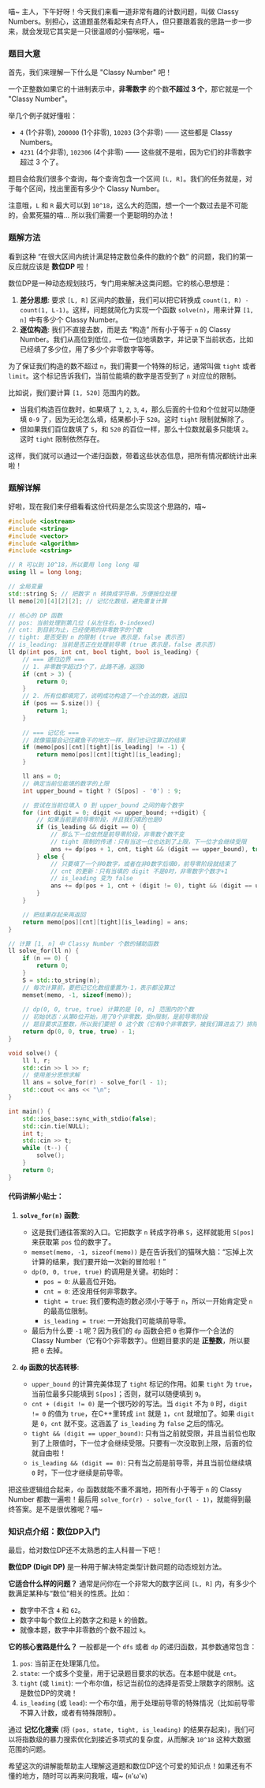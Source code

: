 喵~ 主人，下午好呀！今天我们来看一道非常有趣的计数问题，叫做 Classy Numbers。别担心，这道题虽然看起来有点吓人，但只要跟着我的思路一步一步来，就会发现它其实是一只很温顺的小猫咪呢，喵~

### 题目大意

首先，我们来理解一下什么是 "Classy Number" 吧！

一个正整数如果它的十进制表示中，**非零数字** 的个数**不超过 3 个**，那它就是一个 "Classy Number"。

举几个例子就好懂啦：
*   `4` (1个非零), `200000` (1个非零), `10203` (3个非零) —— 这些都是 Classy Numbers。
*   `4231` (4个非零), `102306` (4个非零) —— 这些就不是啦，因为它们的非零数字超过 3 个了。

题目会给我们很多个查询，每个查询包含一个区间 `[L, R]`。我们的任务就是，对于每个区间，找出里面有多少个 Classy Number。

注意哦，`L` 和 `R` 最大可以到 `10^18`，这么大的范围，想一个一个数过去是不可能的，会累死猫的喵... 所以我们需要一个更聪明的办法！

### 题解方法

看到这种 “在很大区间内统计满足特定数位条件的数的个数” 的问题，我们的第一反应就应该是 **数位DP** 啦！

数位DP是一种动态规划技巧，专门用来解决这类问题。它的核心思想是：

1.  **差分思想**: 要求 `[L, R]` 区间内的数量，我们可以把它转换成 `count(1, R) - count(1, L-1)`。这样，问题就简化为实现一个函数 `solve(n)`，用来计算 `[1, n]` 中有多少个 Classy Number。
2.  **逐位构造**: 我们不直接去数，而是去 “构造” 所有小于等于 `n` 的 Classy Number。我们从高位到低位，一位一位地填数字，并记录下当前状态，比如已经填了多少位，用了多少个非零数字等等。

为了保证我们构造的数不超过 `n`，我们需要一个特殊的标记，通常叫做 `tight` 或者 `limit`。这个标记告诉我们，当前位能填的数字是否受到了 `n` 对应位的限制。

比如说，我们要计算 `[1, 520]` 范围内的数。
*   当我们构造百位数时，如果填了 `1`, `2`, `3`, `4`，那么后面的十位和个位就可以随便填 `0-9` 了，因为无论怎么填，结果都小于 `520`。这时 `tight` 限制就解除了。
*   但如果我们百位数填了 `5`，和 `520` 的百位一样，那么十位数就最多只能填 `2`。这时 `tight` 限制依然存在。

这样，我们就可以通过一个递归函数，带着这些状态信息，把所有情况都统计出来啦！

### 题解详解

好啦，现在我们来仔细看看这份代码是怎么实现这个思路的，喵~

```cpp
#include <iostream>
#include <string>
#include <vector>
#include <algorithm>
#include <cstring>

// R 可以到 10^18，所以要用 long long 喵
using ll = long long;

// 全局变量
std::string S; // 把数字 n 转换成字符串，方便按位处理
ll memo[20][4][2][2]; // 记忆化数组，避免重复计算

// 核心的 DP 函数
// pos: 当前处理到第几位 (从左往右，0-indexed)
// cnt: 到目前为止，已经使用的非零数字的个数
// tight: 是否受到 n 的限制 (true 表示是，false 表示否)
// is_leading: 当前是否正在处理前导零 (true 表示是，false 表示否)
ll dp(int pos, int cnt, bool tight, bool is_leading) {
    // === 递归边界 ===
    // 1. 非零数字超过3个了，此路不通，返回0
    if (cnt > 3) {
        return 0;
    }
    // 2. 所有位都填完了，说明成功构造了一个合法的数，返回1
    if (pos == S.size()) {
        return 1;
    }
    
    // === 记忆化 ===
    // 就像猫猫会记住藏鱼干的地方一样，我们也记住算过的结果
    if (memo[pos][cnt][tight][is_leading] != -1) {
        return memo[pos][cnt][tight][is_leading];
    }

    ll ans = 0;
    // 确定当前位能填的数字的上限
    int upper_bound = tight ? (S[pos] - '0') : 9;

    // 尝试在当前位填入 0 到 upper_bound 之间的每个数字
    for (int digit = 0; digit <= upper_bound; ++digit) {
        // 如果当前是前导零阶段，并且我们填的也是0
        if (is_leading && digit == 0) {
            // 那么下一位依然是前导零阶段，非零数个数不变
            // tight 限制的传递：只有当这一位也达到了上限，下一位才会继续受限
            ans += dp(pos + 1, cnt, tight && (digit == upper_bound), true);
        } else {
            // 只要填了一个非0数字，或者在非0数字后填0，前导零阶段就结束了
            // cnt 的更新：只有当填的 digit 不是0时，非零数字个数才+1
            // is_leading 变为 false
            ans += dp(pos + 1, cnt + (digit != 0), tight && (digit == upper_bound), false);
        }
    }

    // 把结果存起来再返回
    return memo[pos][cnt][tight][is_leading] = ans;
}

// 计算 [1, n] 中 Classy Number 个数的辅助函数
ll solve_for(ll n) {
    if (n == 0) {
        return 0;
    }
    S = std::to_string(n);
    // 每次计算前，要把记忆化数组重置为-1，表示都没算过
    memset(memo, -1, sizeof(memo));
    
    // dp(0, 0, true, true) 计算的是 [0, n] 范围内的个数
    // 初始状态：从第0位开始，用了0个非零数，受n限制，是前导零阶段
    // 题目要求正整数，所以我们要把 0 这个数（它有0个非零数字，被我们算进去了）排除掉
    return dp(0, 0, true, true) - 1;
}

void solve() {
    ll l, r;
    std::cin >> l >> r;
    // 使用差分思想求解
    ll ans = solve_for(r) - solve_for(l - 1);
    std::cout << ans << "\n";
}

int main() {
    std::ios_base::sync_with_stdio(false);
    std::cin.tie(NULL);
    int t;
    std::cin >> t;
    while (t--) {
        solve();
    }
    return 0;
}
```

#### 代码讲解小贴士：

1.  **`solve_for(n)` 函数**:
    *   这是我们通往答案的入口。它把数字 `n` 转成字符串 `S`，这样就能用 `S[pos]` 来获取第 `pos` 位的数字了。
    *   `memset(memo, -1, sizeof(memo))` 是在告诉我们的猫咪大脑：“忘掉上次计算的结果，我们要开始一次新的冒险啦！”
    *   `dp(0, 0, true, true)` 的调用是关键。初始时：
        *   `pos = 0`: 从最高位开始。
        *   `cnt = 0`: 还没用任何非零数字。
        *   `tight = true`: 我们要构造的数必须小于等于 `n`，所以一开始肯定受 `n` 的最高位限制。
        *   `is_leading = true`: 一开始我们可能填前导零。
    *   最后为什么要 `-1` 呢？因为我们的 `dp` 函数会把 `0` 也算作一个合法的 Classy Number（它有0个非零数字）。但题目要求的是 **正整数**，所以要把 `0` 去掉。

2.  **`dp` 函数的状态转移**:
    *   `upper_bound` 的计算完美体现了 `tight` 标记的作用。如果 `tight` 为 `true`，当前位最多只能填到 `S[pos]`；否则，就可以随便填到 `9`。
    *   `cnt + (digit != 0)` 是一个很巧妙的写法。当 `digit` 不为 `0` 时，`digit != 0` 的值为 `true`，在C++里转成 `int` 就是 `1`，`cnt` 就增加了。如果 `digit` 是 `0`，`cnt` 就不变。这涵盖了 `is_leading` 为 `false` 之后的情况。
    *   `tight && (digit == upper_bound)`: 只有当之前就受限，并且当前位也取到了上限值时，下一位才会继续受限。只要有一次没取到上限，后面的位就自由啦！
    *   `is_leading && (digit == 0)`: 只有当之前是前导零，并且当前位继续填 `0` 时，下一位才继续是前导零。

把这些逻辑组合起来，`dp` 函数就能不重不漏地，把所有小于等于 `n` 的 Classy Number 都数一遍啦！最后用 `solve_for(r) - solve_for(l - 1)`，就能得到最终答案。是不是很优雅呢？喵~

### 知识点介绍：数位DP入门

最后，给对数位DP还不太熟悉的主人科普一下吧！

**数位DP (Digit DP)** 是一种用于解决特定类型计数问题的动态规划方法。

**它适合什么样的问题？**
通常是问你在一个非常大的数字区间 `[L, R]` 内，有多少个数满足某种与“数位”相关的性质。比如：
*   数字中不含 `4` 和 `62`。
*   数字中每个数位上的数字之和是 `k` 的倍数。
*   就像本题，数字中非零数的个数不超过 `k`。

**它的核心套路是什么？**
一般都是一个 `dfs` 或者 `dp` 的递归函数，其参数通常包含：
1.  `pos`: 当前正在处理第几位。
2.  `state`: 一个或多个变量，用于记录题目要求的状态。在本题中就是 `cnt`。
3.  `tight` (或 `limit`): 一个布尔值，标记当前位的选择是否受上限数字的限制。这是数位DP的灵魂！
4.  `is_leading` (或 `lead`): 一个布尔值，用于处理前导零的特殊情况（比如前导零不算入计数，或者有特殊限制）。

通过 **记忆化搜索** (将 `(pos, state, tight, is_leading)` 的结果存起来)，我们可以将指数级的暴力搜索优化到接近多项式的复杂度，从而解决 `10^18` 这种大数据范围的问题。

希望这次的讲解能帮助主人理解这道题和数位DP这个可爱的知识点！如果还有不懂的地方，随时可以再来问我哦，喵~ (ฅ'ω'ฅ)